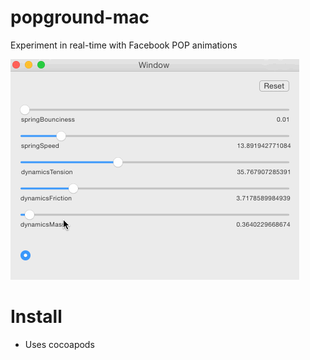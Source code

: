 # popground-mac
Experiment in real-time with Facebook POP animations

<img src="https://raw.githubusercontent.com/mortenjust/popground-mac/master/demo/popground-demo.gif">

# Install
* Uses cocoapods

